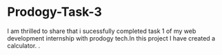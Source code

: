 # Prodogy-Task-3
I am thrilled to share that i sucessfully completed task 1 of my web development internship with prodogy tech.In this project I have created a calculator. .
